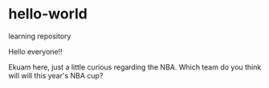 # hello-world
learning repository

Hello everyone!!

Ekuam here, 
just a little curious regarding the NBA. 
Which team do you think will will this year's NBA cup?
